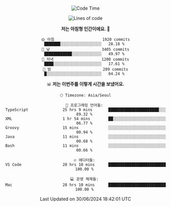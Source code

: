 <div align="center">

<br />

 <!--START_SECTION:waka-->
![Code Time](http://img.shields.io/badge/Code%20Time-2%2C738%20hrs%204%20mins-blue)

![Lines of code](https://img.shields.io/badge/%EC%A0%80%EB%8A%94%20%EC%97%AC%ED%83%9C%EA%B9%8C%EC%A7%80%20-3.9%20million%20%EC%A4%84%EC%9D%98%20%EC%BD%94%EB%93%9C%EB%A5%BC%20%EC%9E%91%EC%84%B1%ED%96%88%EC%96%B4%EC%9A%94.-blue)

**저는 아침형 인간이에요. 🐤** 

```text
🌞 아침                     1920 commits        ███████░░░░░░░░░░░░░░░░░░   28.18 % 
🌆 낮　                     3405 commits        ████████████░░░░░░░░░░░░░   49.97 % 
🌃 저녁                     1200 commits        ████░░░░░░░░░░░░░░░░░░░░░   17.61 % 
🌙 밤　                     289 commits         █░░░░░░░░░░░░░░░░░░░░░░░░   04.24 % 
```


📊 **저는 이번주를 이렇게 시간을 보냈어요.** 

```text
🕑︎ Timezone: Asia/Seoul

💬 프로그래밍 언어들: 
TypeScript               25 hrs 9 mins       ██████████████████████░░░   89.32 % 
XML                      1 hr 54 mins        ██░░░░░░░░░░░░░░░░░░░░░░░   06.77 % 
Groovy                   15 mins             ░░░░░░░░░░░░░░░░░░░░░░░░░   00.94 % 
Java                     11 mins             ░░░░░░░░░░░░░░░░░░░░░░░░░   00.68 % 
Bash                     11 mins             ░░░░░░░░░░░░░░░░░░░░░░░░░   00.66 % 

🔥 에디터들: 
VS Code                  28 hrs 10 mins      █████████████████████████   100.00 % 

💻 운영 체제들: 
Mac                      28 hrs 10 mins      █████████████████████████   100.00 % 
```


 Last Updated on 30/06/2024 18:42:01 UTC
<!--END_SECTION:waka-->

</div>
